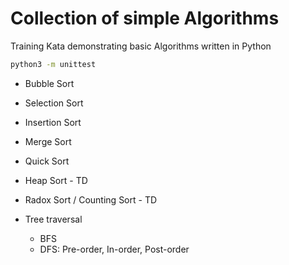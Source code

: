 # Collection of simple Algorithms 

Training Kata demonstrating basic Algorithms written in Python

```bash
python3 -m unittest
```

- Bubble Sort
- Selection Sort
- Insertion Sort
- Merge Sort
- Quick Sort
- Heap Sort - TD 
- Radox Sort / Counting Sort - TD

- Tree traversal
  - BFS
  - DFS: Pre-order, In-order, Post-order